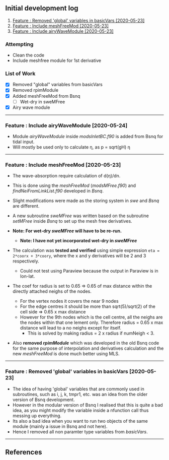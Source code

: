## Initial development log

1. [Feature : Removed 'global' variables in basicVars [2020-05-23]](#log_swe9n_v0001_1)
1. [Feature : Include meshFreeMod [2020-05-23]](#log_swe9n_v0001_2)
1. [Feature : Include airyWaveModule [2020-05-23]](#log_swe9n_v0001_3)

### Attempting
- Clean the code
- Include meshfree module for 1st derivative


### List of Work
- [x] Removed "global" variables from basicVars
- [x] Removed rpimModule
- [x] Added meshFreeMod from Bsnq
	- [ ] Wet-dry in sweMFree
- [x] Airy wave module

-----------------------------------------------


<a name = 'log_swe9n_v0001_3' />

### Feature : Include airyWaveModule [2020-05-24]
- Module _airyWaveModule_ inside _modsInletBC.f90_ is added from Bsnq for tidal input.
- Will mostly be used only to calculate &eta;, as p = sqrt(gH) &eta;

-----------------------------------------------

<a name = 'log_swe9n_v0001_2' />

### Feature : Include meshFreeMod [2020-05-23]
- The wave-absorption require calculation of d(&eta;)/dn.
- This is done using the _meshFreeMod_ (_modsMFree.f90_) and _findNeiFromLinkList.f90_ developed in _Bsnq_.
- Slight modifications were made as the storing system in _swe_ and _Bsnq_ are different.
- A new subroutine _sweMFree_ was written based on the subroutine _setMFree_ inside _Bsnq_ to set up the mesh free derivatives.
- **Note: For wet-dry _sweMFree_ will have to be re-run.**
	- **Note: I have not yet incorporated wet-dry in _sweMFree_**
- The calculation was **tested and verified** using simple expression `eta = 2*coorx + 3*coory`, where the x and y derivatives will be 2 and 3 respectively.
	- Could not test using Paraview because the output in Paraview is in lon-lat.
- The coef for radius is set to 0.65 => 0.65 of max distance within the directly attached neighs of the nodes.
	- For the vertex nodes it covers the near 9 nodes
	- For the edge centres it should be more than sqrt(5)/sqrt(2) of the cell side => 0.65 x max distance
	- However for the 9th nodes which is the cell centre, all the neighs are the nodes within that one lement only. Therefore radius = 0.65 x max distance will lead to a no neighs except for itself.
		- This is solved by making radius = 2 x radius if numNeigh &lt; 3.

- Also **removed _rpimModule_** which was developed in the old Bsnq code for the same purpose of interpolation and derivatives calculation and the new _meshFreeMod_ is done much better using MLS.

-----------------------------------------------

<a name = 'log_swe9n_v0001_1' />

### Feature : Removed 'global' variables in basicVars [2020-05-23]
- The idea of having 'global' variables that are commonly used in subroutines, such as i, j, k, tmpr1, etc. was an idea from the older version of Bsnq development.
- However in the modular version of Bsnq I realised that this is quite a bad idea, as you might modify the variable inside a nfunction call thus messing up everything.
- Its also a bad idea when you want to run two objects of the same module (mainly a issue in Bsnq and not here).
- Hence I removed all non paramter type variables from _basicVars_.

-----------------------------------------------

## References
